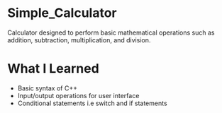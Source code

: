 # Simple_Calculator

Calculator designed to perform basic mathematical operations such as addition, subtraction, multiplication, and division.

# What I Learned

* Basic syntax of C++
* Input/output operations for user interface
* Conditional statements i.e switch and if statements

